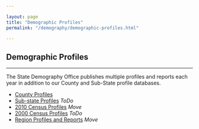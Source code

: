 ```yaml
---

layout: page
title: "Demographic Profiles"
permalink: "/demography/demographic-profiles.html"

---
```


## Demographic Profiles

- - -

The State Demography Office publishes multiple profiles and reports each year in addition to our County and Sub-State profile databases.

- [County Profiles](/population/data/county-profile.html)
- [Sub-state Profiles](https://dola.colorado.gov/demog_webapps/psr_parameters.jsf) *ToDo*
- [2010 Census Profiles](http://dola.colorado.gov/demog-cms/content/census-data) *Move*
- [2000 Census Profiles](http://dola.colorado.gov/dlg/demog/census_profiles.html) *ToDo*
- [Region Profiles and Reports](http://dola.colorado.gov/dlg/demog/region_profiles.html) *Move*
